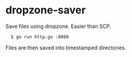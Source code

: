 dropzone-saver
==============

Save files using dropzone. Easier than SCP.

      $ go run http.go :8080

Files are then saved into timestamped directories.
